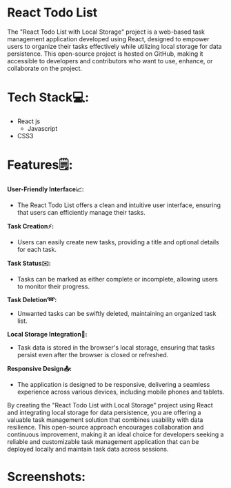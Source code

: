 # React Todo List 

The "React Todo List with Local Storage" project is a web-based task management application developed using React, designed to empower users to organize their tasks effectively while utilizing local storage for data persistence. This open-source project is hosted on GitHub, making it accessible to developers and contributors who want to use, enhance, or collaborate on the project.

# Tech Stack💻:

* React js
   - Javascript
* CSS3
  
# Features🗒:

**User-Friendly Interface📈:**

* The React Todo List offers a clean and intuitive user interface, ensuring that users can efficiently manage their tasks.
  
**Task Creation⚡:**

* Users can easily create new tasks, providing a title and optional details for each task.
  
**Task Status✉️:**

* Tasks can be marked as either complete or incomplete, allowing users to monitor their progress.

**Task Deletion➿:**

* Unwanted tasks can be swiftly deleted, maintaining an organized task list.

**Local Storage Integration🔧:**

* Task data is stored in the browser's local storage, ensuring that tasks persist even after the browser is closed or refreshed.

**Responsive Design📤:**

* The application is designed to be responsive, delivering a seamless experience across various devices, including mobile phones and tablets.


By creating the "React Todo List with Local Storage" project using React and integrating local storage for data persistence, you are offering a valuable task management solution that combines usability with data resilience. This open-source approach encourages collaboration and continuous improvement, making it an ideal choice for developers seeking a reliable and customizable task management application that can be deployed locally and maintain task data across sessions.


# Screenshots:




